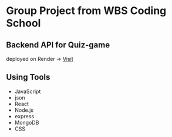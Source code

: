 # Group Project from WBS Coding School
 
## Backend API for Quiz-game
deployed on Render →
[Visit](https://quiztime-7x8j.onrender.com/quiz)

## Using Tools
- JavaScript
- json
- React
- Node.js
- express
- MongoDB
- CSS


 
